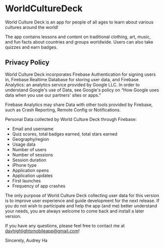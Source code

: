 # WorldCultureDeck
World Culture Deck is an app for people of all ages to learn about various cultures around the world!

The app contains lessons and content on traditional clothing, art, music, and fun facts about countries and groups worldwide. Users can also take quizzes and earn badges.

## Privacy Policy
World Culture Deck incorporates Firebase Authentication for signing users in, Firebase Realtime Database for storing user data, and Firebase Analytics: an analytics service provided by Google LLC. In order to understand Google's use of Data, see Google's policy on “How Google uses data when you use our partners' sites or apps.”
 
Firebase Analytics may share Data with other tools provided by Firebase, such as Crash Reporting, Remote Config or Notifications.
 
Personal Data collected by World Culture Deck through Firebase:
* Email and username
* Quiz scores, total badges earned, total stars earned
* Geography/region
* Usage data
* Number of users
* Number of sessions
* Session duration
* iPhone type
* Application opens
* Application updates
* First launches
* Frequency of app crashes

The only purpose of World Culture Deck collecting user data for this version is to improve user experience and guide development for the next release. If you do not wish to participate and help the app (and me) better understand your needs, you are always welcome to come back and install a later version.
 
If you have any questions, please feel free to contact me at dayhighlightsmobileapp@gmail.com!
 
Sincerely, 
Audrey Ha
